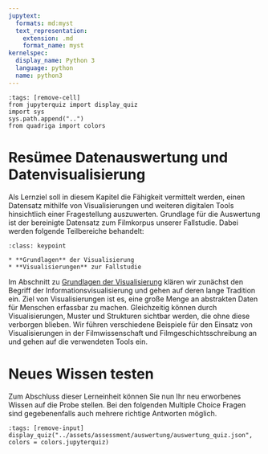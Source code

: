 ```yaml
---
jupytext:
  formats: md:myst
  text_representation:
    extension: .md
    format_name: myst
kernelspec:
  display_name: Python 3
  language: python
  name: python3
---
```

```{code-cell} ipython3
:tags: [remove-cell]
from jupyterquiz import display_quiz
import sys
sys.path.append("..")
from quadriga import colors
```

# Resümee Datenauswertung und Datenvisualisierung
Als Lernziel soll in diesem Kapitel die Fähigkeit vermittelt werden, einen Datensatz mithilfe von Visualisierungen und weiteren digitalen Tools hinsichtlich einer Fragestellung auszuwerten. Grundlage für die Auswertung ist der bereinigte Datensatz zum Filmkorpus unserer Fallstudie. Dabei werden folgende Teilbereiche behandelt:

```{admonition} Teilbereiche des Kapitels
:class: keypoint

* **Grundlagen** der Visualisierung
* **Visualisierungen** zur Fallstudie

```
Im Abschnitt zu [Grundlagen der Visualisierung](./visualisierung.md) klären wir zunächst den Begriff der Informationsvisualisierung und gehen auf deren lange Tradition ein. Ziel von Visualisierungen ist es, eine große Menge an abstrakten Daten für Menschen erfassbar zu machen. Gleichzeitig können durch Visualisierungen, Muster und Strukturen sichtbar werden, die ohne diese verborgen blieben. Wir führen verschiedene Beispiele für den Einsatz von Visualisierungen in der Filmwissenschaft und Filmgeschichtsschreibung an und gehen auf die verwendeten Tools ein.


# Neues Wissen testen
Zum Abschluss dieser Lerneinheit können Sie nun Ihr neu erworbenes Wissen auf die Probe stellen. Bei den folgenden Multiple Choice Fragen sind gegebenenfalls auch mehrere richtige Antworten möglich. 

```{code-cell} ipython3
:tags: [remove-input]
display_quiz("../assets/assessment/auswertung/auswertung_quiz.json", colors = colors.jupyterquiz)
```